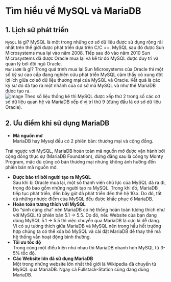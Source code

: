 # Tìm hiểu về MySQL và MariaDB  
## 1. Lịch sử phát triển  

`MySQL` là gì? MySQL là một trong những cơ sở dữ liệu được sử dụng rộng rãi nhất trên thế giới được phát triển dựa trên C/C ++. MySQL sau đó được Sun Microsystems mua lại vào năm 2008. Tiếp sau đó vào năm 2010 Sun Microsystems đã được Oracle mua lại và kể từ đó MySQL được duy trì và quản lý bởi đội ngũ Oracle.  
`MariaDB` là gì? Trong quá trình mua lại Sun Microsystems của Oracle thì một số kỹ sư cao cấp đang nghiên cứu phát triển MySQL cảm thấy có xung đột lợi ích giữa cơ sở dữ liệu thương mại của MySQL và Oracle. Kết quả là các kỹ sư đó đã tạo ra một nhánh của cơ sở mã MySQL và như thế MariaDB được tạo ra.  
![image](https://user-images.githubusercontent.com/111720261/189604889-35040d3e-0b3e-4636-b47e-e548514cf3f4.png)
Theo số liệu thống kê thì MySQL được xếp thứ 2 trong số các cơ sở dữ liệu quan hệ và MariaDB xếp ở vị trí thứ 9 (đứng đầu là cơ sở dữ liệu Oracle).  

## 2. Ưu điểm khi sử dụng MariaDB  
- **Mã nguồn mở**  
MariaDB hay Mysql đều có 2 phiên bản: thương mại và cộng đồng.

Trái ngược với MySQL, MariaDB hoàn toàn mã nguồn mở được vận hành bởi cộng đồng thực sự (MariaDB Foundation), đứng đằng sau là công ty Monty Program, mặc dù cũng có bản thương mại nhưng không ảnh hưởng đến phiên bản mã nguồn mở.  
- **Được bảo trì bởi người tạo ra MySQL**  
Sau khi bị Oracle mua lại, một số thành viên chủ lực của MySQL đã ra đi, trong đó bao gồm những người tạo ra MySQL. Trong khi đó, MariaDB tiếp tục phát triển, đến bây giờ đã phát triển đến thế hệ 10.x. Do đó, tất cả những nhược điểm của MySQL đều được khắc phục ở MariaDB.  
- **Hoàn toàn tương thích với MySQL**  
Do “sinh cùng cha” nên MariaDB có hệ thống hoàn toàn tương thích như với MySQL từ phiên bản 5.1 -> 5.5. Do đó, nếu Website của bạn đang dùng MySQL 5.1 -> 5.5 thì việc chuyển qua MariaDB là cực kì dễ dàng.  
Vì có sự tương thích giữa MariaDB và MySQL nên trong hầu hết trường hợp chúng ta có thể xóa bỏ MySQL và cài đặt MariaDB để thay thế mà hệ thống vẫn hoạt động bình thường.  
- **Tối ưu tốc độ**  
Trong cùng một điều kiện như nhau thì MariaDB nhanh hơn MySQL từ 3-5% tốc độ.  
- **Các Website lớn đã sử dụng MariaDB**  
Một trong những website lớn nhất thế giới là Wikipedia đã chuyển từ MySQL qua MariaDB. Ngay cả Fullstack-Station cũng đang dùng MariaDB.    
